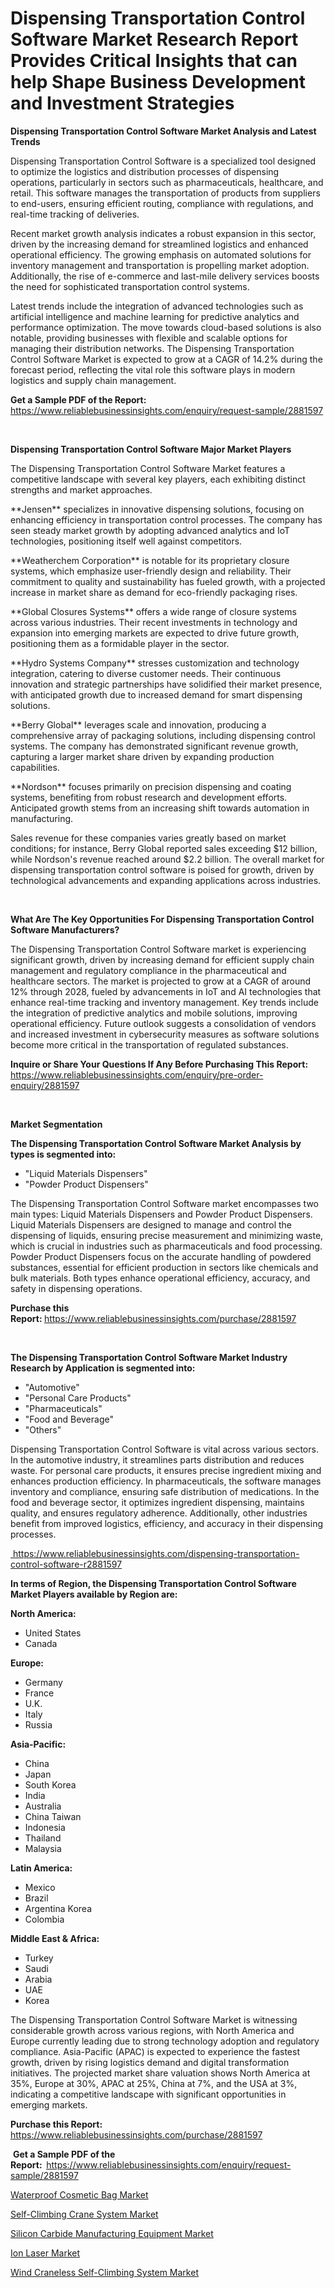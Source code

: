 <p><h1>Dispensing Transportation Control Software Market Research Report Provides Critical Insights that can help Shape Business Development and Investment Strategies</h1></p><p><strong>Dispensing Transportation Control Software Market Analysis and Latest Trends</strong></p>
<p><p>Dispensing Transportation Control Software is a specialized tool designed to optimize the logistics and distribution processes of dispensing operations, particularly in sectors such as pharmaceuticals, healthcare, and retail. This software manages the transportation of products from suppliers to end-users, ensuring efficient routing, compliance with regulations, and real-time tracking of deliveries. </p><p>Recent market growth analysis indicates a robust expansion in this sector, driven by the increasing demand for streamlined logistics and enhanced operational efficiency. The growing emphasis on automated solutions for inventory management and transportation is propelling market adoption. Additionally, the rise of e-commerce and last-mile delivery services boosts the need for sophisticated transportation control systems. </p><p>Latest trends include the integration of advanced technologies such as artificial intelligence and machine learning for predictive analytics and performance optimization. The move towards cloud-based solutions is also notable, providing businesses with flexible and scalable options for managing their distribution networks. The Dispensing Transportation Control Software Market is expected to grow at a CAGR of 14.2% during the forecast period, reflecting the vital role this software plays in modern logistics and supply chain management.</p></p>
<p><strong>Get a Sample PDF of the Report:&nbsp;</strong> <a href="https://www.reliablebusinessinsights.com/enquiry/request-sample/2881597?utm_campaign=1837&utm_medium=2&utm_source=Github&utm_content=ia&utm_term=12032025&utm_id=dispensing-transportation-control-software">https://www.reliablebusinessinsights.com/enquiry/request-sample/2881597</a></p>
<p>&nbsp;</p>
<p><strong>Dispensing Transportation Control Software Major Market Players</strong></p>
<p><p>The Dispensing Transportation Control Software Market features a competitive landscape with several key players, each exhibiting distinct strengths and market approaches. </p><p>**Jensen** specializes in innovative dispensing solutions, focusing on enhancing efficiency in transportation control processes. The company has seen steady market growth by adopting advanced analytics and IoT technologies, positioning itself well against competitors.</p><p>**Weatherchem Corporation** is notable for its proprietary closure systems, which emphasize user-friendly design and reliability. Their commitment to quality and sustainability has fueled growth, with a projected increase in market share as demand for eco-friendly packaging rises.</p><p>**Global Closures Systems** offers a wide range of closure systems across various industries. Their recent investments in technology and expansion into emerging markets are expected to drive future growth, positioning them as a formidable player in the sector.</p><p>**Hydro Systems Company** stresses customization and technology integration, catering to diverse customer needs. Their continuous innovation and strategic partnerships have solidified their market presence, with anticipated growth due to increased demand for smart dispensing solutions.</p><p>**Berry Global** leverages scale and innovation, producing a comprehensive array of packaging solutions, including dispensing control systems. The company has demonstrated significant revenue growth, capturing a larger market share driven by expanding production capabilities.</p><p>**Nordson** focuses primarily on precision dispensing and coating systems, benefiting from robust research and development efforts. Anticipated growth stems from an increasing shift towards automation in manufacturing.</p><p>Sales revenue for these companies varies greatly based on market conditions; for instance, Berry Global reported sales exceeding $12 billion, while Nordson's revenue reached around $2.2 billion. The overall market for dispensing transportation control software is poised for growth, driven by technological advancements and expanding applications across industries.</p></p>
<p>&nbsp;</p>
<p><strong>What Are The Key Opportunities For Dispensing Transportation Control Software Manufacturers?</strong></p>
<p><p>The Dispensing Transportation Control Software market is experiencing significant growth, driven by increasing demand for efficient supply chain management and regulatory compliance in the pharmaceutical and healthcare sectors. The market is projected to grow at a CAGR of around 12% through 2028, fueled by advancements in IoT and AI technologies that enhance real-time tracking and inventory management. Key trends include the integration of predictive analytics and mobile solutions, improving operational efficiency. Future outlook suggests a consolidation of vendors and increased investment in cybersecurity measures as software solutions become more critical in the transportation of regulated substances.</p></p>
<p><strong>Inquire or Share Your Questions If Any Before Purchasing This Report:</strong> <a href="https://www.reliablebusinessinsights.com/enquiry/pre-order-enquiry/2881597?utm_campaign=1837&utm_medium=2&utm_source=Github&utm_content=ia&utm_term=12032025&utm_id=dispensing-transportation-control-software">https://www.reliablebusinessinsights.com/enquiry/pre-order-enquiry/2881597</a></p>
<p>&nbsp;</p>
<p><strong>Market Segmentation</strong></p>
<p><strong>The Dispensing Transportation Control Software Market Analysis by types is segmented into:</strong></p>
<p><ul><li>"Liquid Materials Dispensers"</li><li>"Powder Product Dispensers"</li></ul></p>
<p><p>The Dispensing Transportation Control Software market encompasses two main types: Liquid Materials Dispensers and Powder Product Dispensers. Liquid Materials Dispensers are designed to manage and control the dispensing of liquids, ensuring precise measurement and minimizing waste, which is crucial in industries such as pharmaceuticals and food processing. Powder Product Dispensers focus on the accurate handling of powdered substances, essential for efficient production in sectors like chemicals and bulk materials. Both types enhance operational efficiency, accuracy, and safety in dispensing operations.</p></p>
<p><strong>Purchase this Report:&nbsp;</strong><a href="https://www.reliablebusinessinsights.com/purchase/2881597?utm_campaign=1837&utm_medium=2&utm_source=Github&utm_content=ia&utm_term=12032025&utm_id=dispensing-transportation-control-software">https://www.reliablebusinessinsights.com/purchase/2881597</a></p>
<p>&nbsp;</p>
<p><strong>The Dispensing Transportation Control Software Market Industry Research by Application is segmented into:</strong></p>
<p><ul><li>"Automotive"</li><li>"Personal Care Products"</li><li>"Pharmaceuticals"</li><li>"Food and Beverage"</li><li>"Others"</li></ul></p>
<p><p>Dispensing Transportation Control Software is vital across various sectors. In the automotive industry, it streamlines parts distribution and reduces waste. For personal care products, it ensures precise ingredient mixing and enhances production efficiency. In pharmaceuticals, the software manages inventory and compliance, ensuring safe distribution of medications. In the food and beverage sector, it optimizes ingredient dispensing, maintains quality, and ensures regulatory adherence. Additionally, other industries benefit from improved logistics, efficiency, and accuracy in their dispensing processes.</p></p>
<p><a href="https://www.reliablebusinessinsights.com/dispensing-transportation-control-software-r2881597?utm_campaign=1837&utm_medium=2&utm_source=Github&utm_content=ia&utm_term=12032025&utm_id=dispensing-transportation-control-software">&nbsp;https://www.reliablebusinessinsights.com/dispensing-transportation-control-software-r2881597</a></p>
<p><strong>In terms of Region, the Dispensing Transportation Control Software Market Players available by Region are:</strong></p>
<p>
    <p> <strong> North America: </strong>
        <ul>
            <li>United States</li>
            <li>Canada</li>
        </ul>
        </p> 
    <p> <strong> Europe: </strong>
        <ul>
            <li>Germany</li>
            <li>France</li>
            <li>U.K.</li>
            <li>Italy</li>
            <li>Russia</li>
        </ul>
        </p> 
    <p> <strong> Asia-Pacific: </strong>
        <ul>
            <li>China</li>
            <li>Japan</li>
            <li>South Korea</li>
            <li>India</li>
            <li>Australia</li>
            <li>China Taiwan</li>
            <li>Indonesia</li>
            <li>Thailand</li>
            <li>Malaysia</li>
        </ul>
        </p> 
    <p> <strong> Latin America: </strong>
        <ul>
            <li>Mexico</li>
            <li>Brazil</li>
            <li>Argentina Korea</li>
            <li>Colombia</li>
        </ul>
        </p> 
    <p> <strong> Middle East & Africa: </strong>
        <ul>
            <li>Turkey</li>
            <li>Saudi</li>
            <li>Arabia</li>
            <li>UAE</li>
            <li>Korea</li>
        </ul>
    </p>
    </p>
<p><p>The Dispensing Transportation Control Software Market is witnessing considerable growth across various regions, with North America and Europe currently leading due to strong technology adoption and regulatory compliance. Asia-Pacific (APAC) is expected to experience the fastest growth, driven by rising logistics demand and digital transformation initiatives. The projected market share valuation shows North America at 35%, Europe at 30%, APAC at 25%, China at 7%, and the USA at 3%, indicating a competitive landscape with significant opportunities in emerging markets.</p></p>
<p><strong>Purchase this Report: </strong><a href="https://www.reliablebusinessinsights.com/purchase/2881597?utm_campaign=1837&utm_medium=2&utm_source=Github&utm_content=ia&utm_term=12032025&utm_id=dispensing-transportation-control-software">https://www.reliablebusinessinsights.com/purchase/2881597</a></p>
<p>&nbsp;<strong>Get a Sample PDF of the Report:&nbsp;&nbsp;</strong><a href="https://www.reliablebusinessinsights.com/enquiry/request-sample/2881597?utm_campaign=1837&utm_medium=2&utm_source=Github&utm_content=ia&utm_term=12032025&utm_id=dispensing-transportation-control-software">https://www.reliablebusinessinsights.com/enquiry/request-sample/2881597</a></p>
<p><strong></strong></p>
<p><p><a href="https://github.com/dukerghostki/Market-Research-Report-List-1/blob/main/waterproof-cosmetic-bag-market.md?utm_campaign=1837&utm_medium=2&utm_source=Github&utm_content=ia&utm_term=12032025&utm_id=dispensing-transportation-control-software">Waterproof Cosmetic Bag Market</a></p><p><a href="https://github.com/baheraennika/Market-Research-Report-List-1/blob/main/self-climbing-crane-system-market.md?utm_campaign=1837&utm_medium=2&utm_source=Github&utm_content=ia&utm_term=12032025&utm_id=dispensing-transportation-control-software">Self-Climbing Crane System Market</a></p><p><a href="https://github.com/mokeleveisel/Market-Research-Report-List-1/blob/main/silicon-carbide-manufacturing-equipment-market.md?utm_campaign=1837&utm_medium=2&utm_source=Github&utm_content=ia&utm_term=12032025&utm_id=dispensing-transportation-control-software">Silicon Carbide Manufacturing Equipment Market</a></p><p><a href="https://github.com/elroddrewspm/Market-Research-Report-List-1/blob/main/ion-laser-market.md?utm_campaign=1837&utm_medium=2&utm_source=Github&utm_content=ia&utm_term=12032025&utm_id=dispensing-transportation-control-software">Ion Laser Market</a></p><p><a href="https://github.com/helmeludu/Market-Research-Report-List-1/blob/main/wind-craneless-self-climbing-system-market.md?utm_campaign=1837&utm_medium=2&utm_source=Github&utm_content=ia&utm_term=12032025&utm_id=dispensing-transportation-control-software">Wind Craneless Self-Climbing System Market</a></p></p>